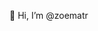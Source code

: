 👋 Hi, I’m @zoematr

<!---
zoematr/zoematr is a ✨ special ✨ repository because its `README.md` (this file) appears on your GitHub profile.
You can click the Preview link to take a look at your changes.
--->
